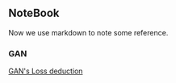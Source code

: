 ## NoteBook

Now we use markdown to note some reference.

### GAN

[GAN's Loss deduction](_posts/2021-10-29-GAN.md)

